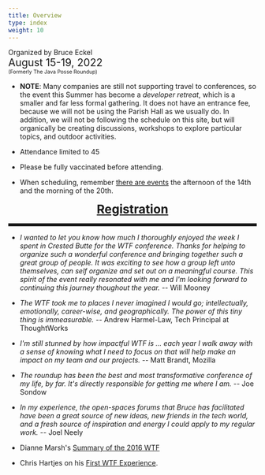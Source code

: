 ```yaml
---
title: Overview
type: index
weight: 10
---
```


Organized by Bruce Eckel<br/>
<span style="font-size:150%">August 15-19, 2022</span>
<span style="font-size:75%"><br/>(Formerly The Java Posse Roundup)</span>

- **NOTE**: Many companies are still not supporting travel to conferences, so
  the event this Summer has become a *developer retreat*, which is a smaller and
  far less formal gathering. It does not have an entrance fee, because we will
  not be using the Parish Hall as we usually do. In addition, we will not be
  following the schedule on this site, but will organically be creating
  discussions, workshops to explore particular topics, and outdoor activities.

- Attendance limited to 45

- Please be fully vaccinated before attending.

- When scheduling, remember [there are events](/schedule) the afternoon of the
  14th and the morning of the 20th.

<!--
- If you've previously attended a Crested Butte event and need a break on the
  fee, <a href="/contact">make a request</a>. Don't let the fee be the reason
  you can't attend.
-->
<div style="text-align:center;font-size:175%;font-weight:bold">
<a href = "/registration">Registration</a>
</div>

<hr style="border: 0; border-top: 5px solid;">

- *I wanted to let you know how much I thoroughly enjoyed the week I spent in Crested Butte for the WTF conference. Thanks for helping to organize such a wonderful conference and bringing together such a great group of people. It was exciting to see how a group left unto themselves, can self organize and set out on a meaningful course. This spirit of the event really resonated with me and I'm looking forward to continuing this journey thoughout the year.* -- Will Mooney

- *The WTF took me to places I never imagined I would go; intellectually, emotionally, career-wise, and geographically. The power of this tiny thing is immeasurable.* -- Andrew Harmel-Law, Tech Principal at ThoughtWorks

- *I'm still stunned by how impactful WTF is ... each year I walk away with a sense of knowing what I need to focus on that will help make an impact on my team and our projects.* -- Matt Brandt, Mozilla

- *The roundup has been the best and most transformative conference of my life, by far. It's directly responsible for getting me where I am.* -- Joe Sondow

- *In my experience, the open-spaces forums that Bruce has facilitated have been a great source of new ideas, new friends in the tech world, and a fresh source of inspiration and energy I could apply to my regular work.* -- Joel Neely

- Dianne Marsh's [Summary of the 2016 WTF](http://diannemarsh.com/conference-summary-winter-tech-forum-2016/)

- Chris Hartjes on his [First WTF Experience](https://www.littlehart.net/atthekeyboard/2017/03/12/fighting-fear-and-loathing-in-crested-butte/).
